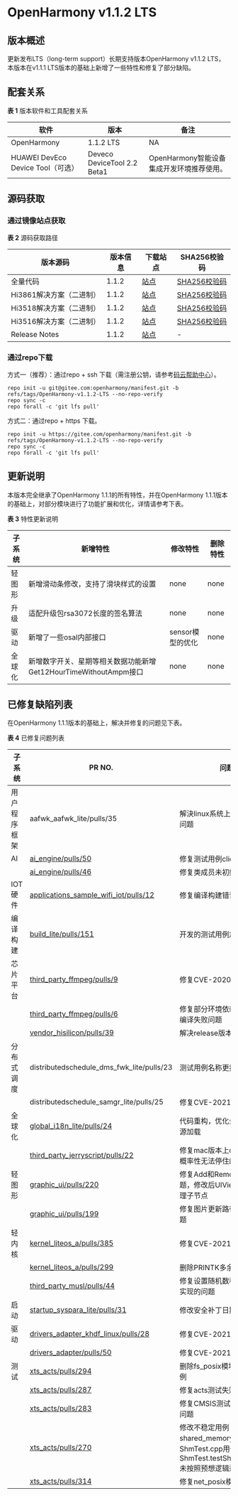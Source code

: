 # OpenHarmony v1.1.2 LTS

## 版本概述

更新发布LTS（long-term support）长期支持版本OpenHarmony v1.1.2 LTS，本版本在v1.1.1 LTS版本的基础上新增了一些特性和修复了部分缺陷。

## 配套关系

**表 1**  版本软件和工具配套关系

| 软件                              | 版本                        | 备注                                      |
| --------------------------------- | --------------------------- | ----------------------------------------- |
| OpenHarmony                       | 1.1.2 LTS                   | NA                                        |
| HUAWEI DevEco Device Tool（可选） | Deveco DeviceTool 2.2 Beta1 | OpenHarmony智能设备集成开发环境推荐使用。 |


## 源码获取

### 通过镜像站点获取

**表 2**  源码获取路径

| 版本源码                 | 版本信息 | 下载站点                                                     | SHA256校验码                                                 |
| ------------------------ | -------- | ------------------------------------------------------------ | ------------------------------------------------------------ |
| 全量代码                 | 1.1.2    | [站点](https://repo.huaweicloud.com/harmonyos/os/1.1.2/code-v1.1.2-LTS.tar.gz) | [SHA256校验码](https://repo.huaweicloud.com/harmonyos/os/1.1.2/code-v1.1.2-LTS.tar.gz.sha256) |
| Hi3861解决方案（二进制） | 1.1.2    | [站点](https://repo.huaweicloud.com/harmonyos/os/1.1.2/wifiiot-1.1.2.tar.gz) | [SHA256校验码](https://repo.huaweicloud.com/harmonyos/os/1.1.2/wifiiot-1.1.2.tar.gz.sha256) |
| Hi3518解决方案（二进制） | 1.1.2    | [站点](https://repo.huaweicloud.com/harmonyos/os/1.1.2/ipcamera_hi3518ev300-1.1.2.tar.gz) | [SHA256校验码](https://repo.huaweicloud.com/harmonyos/os/1.1.2/ipcamera_hi3518ev300-1.1.2.tar.gz.sha256) |
| Hi3516解决方案（二进制） | 1.1.2    | [站点](https://repo.huaweicloud.com/harmonyos/os/1.1.2/ipcamera_hi3516dv300-1.1.2.tar.gz) | [SHA256校验码](https://repo.huaweicloud.com/harmonyos/os/1.1.2/ipcamera_hi3516dv300-1.1.2.tar.gz.sha256) |
| Release Notes            | 1.1.2    | [站点](https://repo.huaweicloud.com/harmonyos/os/1.1.2/OpenHarmony-Release-Notes-1.1.2-LTS.zip) | -                                                            |


### 通过repo下载

方式一（推荐）：通过repo + ssh 下载（需注册公钥，请参考[码云帮助中心](https://gitee.com/help/articles/4191)）。

```
repo init -u git@gitee.com:openharmony/manifest.git -b refs/tags/OpenHarmony-v1.1.2-LTS --no-repo-verify
repo sync -c
repo forall -c 'git lfs pull'
```

方式二：通过repo + https 下载。

```
repo init -u https://gitee.com/openharmony/manifest.git -b refs/tags/OpenHarmony-v1.1.2-LTS --no-repo-verify
repo sync -c
repo forall -c 'git lfs pull'
```

## 更新说明

本版本完全继承了OpenHarmony 1.1.1的所有特性，并在OpenHarmony 1.1.1版本的基础上，对部分模块进行了功能扩展和优化，详情请参考下表。

**表 3**  特性更新说明

| 子系统 | 新增特性                                                     | 修改特性         | 删除特性 |
| ------ | ------------------------------------------------------------ | ---------------- | -------- |
| 轻图形 | 新增滑动条修改，支持了滑块样式的设置                         | none             | none     |
| 升级   | 适配升级包rsa3072长度的签名算法                              | none             | none     |
| 驱动   | 新增了一些osal内部接口                                       | sensor模型的优化 | none     |
| 全球化 | 新增数字开关、星期等相关数据功能新增Get12HourTimeWithoutAmpm接口 | none             | none     |


## 已修复缺陷列表

在OpenHarmony 1.1.1版本的基础上，解决并修复的问题见下表。

**表 4**  已修复问题列表

| 子系统       | PR NO.                                                       | 问题描述                                                     |
| ------------ | ------------------------------------------------------------ | ------------------------------------------------------------ |
| 用户程序框架 | aafwk_aafwk_lite/pulls/35 | 解決linux系统上小概率无法关机的问题                          |
| AI           | [ai_engine/pulls/50](https://gitee.com/openharmony/ai_engine/pulls/50) | 修复测试用例client端未释放问题                               |
|              | [ai_engine/pulls/46](https://gitee.com/openharmony/ai_engine/pulls/46) | 修复类成员未初始化的问题                                     |
| IOT硬件      | [applications_sample_wifi_iot/pulls/12](https://gitee.com/openharmony/applications_sample_wifi_iot/pulls/12) | 修复编译构建错误的问题                                       |
| 编译构建     | [build_lite/pulls/151](https://gitee.com/openharmony/build_lite/pulls/151) | 开发的测试用例加入到编译流程                                 |
| 芯片平台     | [third_party_ffmpeg/pulls/9](https://gitee.com/openharmony/device_hisilicon_third_party_ffmpeg/pulls/9) | 修复CVE-2020-22025安全漏洞                                   |
|              | [third_party_ffmpeg/pulls/6](https://gitee.com/openharmony/device_hisilicon_third_party_ffmpeg/pulls/6) | 修复部分环境依赖valgrind，导致编译失败问题                   |
|              | [vendor_hisilicon/pulls/39](https://gitee.com/openharmony/vendor_hisilicon/pulls/39) | 解决release版本编译失败的问题                                |
| 分布式调度   | distributedschedule_dms_fwk_lite/pulls/23 | 测试用例名称更换                                             |
|              | distributedschedule_samgr_lite/pulls/25 | 修复CVE-2021-22478安全漏洞                                   |
| 全球化       | [global_i18n_lite/pulls/24](https://gitee.com/openharmony/global_i18n_lite/pulls/24) | 代码重构，优化全球化i18n.dat资源加载                         |
|              | [third_party_jerryscript/pulls/22](https://gitee.com/openharmony/third_party_jerryscript/pulls/22) | 修复mac版本上debug调试时断点概率性无法停住的问题             |
| 轻图形       | [graphic_ui/pulls/220](https://gitee.com/openharmony/graphic_ui/pulls/220) | 修复Add和Remove未配套使用问题，修改后UIViewGroup析构不清理子节点 |
|              | [graphic_ui/pulls/199](https://gitee.com/openharmony/graphic_ui/pulls/199) | 修复图片更新路径之后不刷新的问题                             |
| 轻内核       | [kernel_liteos_a/pulls/385](https://gitee.com/openharmony/kernel_liteos_a/pulls/385) | 修复CVE-2021-22479安全漏洞                                   |
|              | [kernel_liteos_a/pulls/299](https://gitee.com/openharmony/kernel_liteos_a/pulls/299) | 删除PRINTK多余的维测日志                                     |
|              | [third_party_musl/pulls/44](https://gitee.com/openharmony/third_party_musl/pulls/44) | 修复设置随机数种子函数srand的实现的问题                      |
| 启动         | [startup_syspara_lite/pulls/31](https://gitee.com/openharmony/startup_syspara_lite/pulls/31) | 修改安全补丁日期                                             |
| 驱动         | [drivers_adapter_khdf_linux/pulls/28](https://gitee.com/openharmony/drivers_adapter_khdf_linux/pulls/28) | 修复CVE-2021-22441安全漏洞                                   |
|              | [drivers_adapter/pulls/50](https://gitee.com/openharmony/drivers_adapter/pulls/50) | 修复CVE-2021-22480安全漏洞                                   |
| 测试         | [xts_acts/pulls/294](https://gitee.com/openharmony/xts_acts/pulls/294) | 删除fs_posix模块的不稳定测试用例                             |
|              | [xts_acts/pulls/287](https://gitee.com/openharmony/xts_acts/pulls/287) | 修复acts测试失败的相关问题                                   |
|              | [xts_acts/pulls/283](https://gitee.com/openharmony/xts_acts/pulls/283) | 修复CMSIS测试部分用例概率失败问题                            |
|              | [xts_acts/pulls/270](https://gitee.com/openharmony/xts_acts/pulls/270) | 修改不稳定用例：shared_memory 模块ShmTest.cpp用例ShmTest.testShmatSHM_REMAP 未按照预想逻辑运行问题。 |
|              | [xts_acts/pulls/314](https://gitee.com/openharmony/xts_acts/pulls/314) | 修复net_posix模块测试卡死问题                                |


